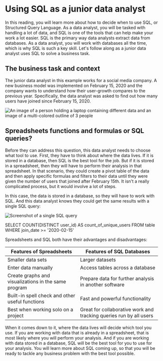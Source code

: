 Using SQL as a junior data analyst
==================================

In this reading, you will learn more about how to decide when to use SQL, or Structured Query Language. As a data analyst, you will be tasked with handling a lot of data, and SQL is one of the tools that can help make your work a lot easier. SQL is the primary way data analysts extract data from databases. As a data analyst, you will work with databases all the time, which is why SQL is such a key skill. Let's follow along as a junior data analyst uses SQL to solve a business task.  

The business task and context
-----------------------------

The junior data analyst in this example works for a social media company. A new business model was implemented on February 15, 2020 and the company wants to understand how their user-growth compares to the previous year. Specifically, the data analyst was asked to find out how many users have joined since February 15, 2020. 

![An image of a person holding a laptop containing different data and an image of a multi-colored outline of 3 people](https://d3c33hcgiwev3.cloudfront.net/imageAssetProxy.v1/IJOWRlghSYqTlkZYITmK_g_c746d43c945e428b961aa296713a0c93_Screen-Shot-2021-01-25-at-1.45.29-PM.png?expiry=1642982400000&hmac=n5_Al8_Hd5iAKv2lSQmgRnXWHzt909lxcvpU3u01UoM)

Spreadsheets functions and formulas or SQL queries?
---------------------------------------------------

Before they can address this question, this data analyst needs to choose what tool to use. First, they have to think about where the data lives. If it is stored in a database, then SQL is the best tool for the job. But if it is stored in a spreadsheet, then they will have to perform their analysis in that spreadsheet. In that scenario, they could create a pivot table of the data and then apply specific formulas and filters to their data until they were given the number of users that joined after February 15th. It isn't a really complicated process, but it would involve a lot of steps. 

In this case, the data is stored in a database, so they will have to work with SQL. And this data analyst knows they could get the same results with a single SQL query:

![Screenshot of a single SQL query](https://d3c33hcgiwev3.cloudfront.net/imageAssetProxy.v1/rFCIUmoiTZ2QiFJqIu2dVQ_eed3b2c22b5d4178850baaae6df6ac10_Screen-Shot-2020-12-30-at-18.02.34.png?expiry=1642982400000&hmac=SAt-Pp-dMAL98csqDC1a26tQkNNdxnuoNBWryq6Etdk)

SELECT COUNT(DISTINCT user_id) AS count_of_unique_users FROM table WHERE join_date >= '2020-02-15'

Spreadsheets and SQL both have their advantages and disadvantages:

| Features of Spreadsheets                             | Features of SQL Databases                                          |
| ---------------------------------------------------- | ------------------------------------------------------------------ |
| Smaller data sets                                    | Larger datasets                                                    |
| Enter data manually                                  | Access tables across a database                                    |
| Create graphs and visualizations in the same program | Prepare data for further analysis in another software              |
| Built-in spell check and other useful functions      | Fast and powerful functionality                                    |
| Best when working solo on a project                  | Great for collaborative work and tracking queries run by all users |

When it comes down to it, where the data lives will decide which tool you use. If you are working with data that is already in a spreadsheet, that is most likely where you will perform your analysis. And if you are working with data stored in a database, SQL will be the best tool for you to use for your analysis. You will learn more about SQL coming up, so that you will be ready to tackle any business problem with the best tool possible.
